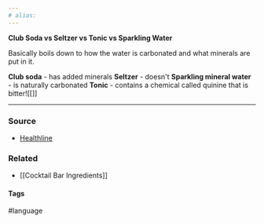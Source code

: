 ```yaml
---
# alias:
---
```

**Club Soda vs Seltzer vs Tonic vs Sparkling Water**

Basically boils down to how the water is carbonated and what minerals are put in it. 

**Club soda** - has added minerals
**Seltzer** - doesn't 
**Sparkling mineral water** - is naturally carbonated
**Tonic** - contains a chemical called quinine that is bitter![[]]

---
### Source
- [Healthline](https://www.healthline.com/nutrition/club-soda-vs-seltzer#similarities)

### Related
- [[Cocktail Bar Ingredients]]

#### Tags
#language 